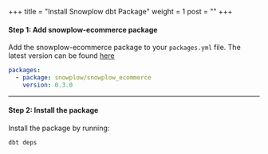 +++
title = "Install Snowplow dbt Package"
weight = 1
post = ""
+++

#### **Step 1:** Add snowplow-ecommerce package
Add the snowplow-ecommerce package to your `packages.yml` file. The latest version can be found [here](https://hub.getdbt.com/snowplow/snowplow_ecommerce/latest/)

```yml
packages:
  - package: snowplow/snowplow_ecommerce
    version: 0.3.0
```

***

#### **Step 2:** Install the package
Install the package by running:

```
dbt deps
```
